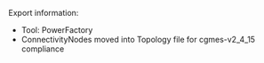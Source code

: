 Export information:
- Tool: PowerFactory
- ConnectivityNodes moved into Topology file for cgmes-v2_4_15 compliance
